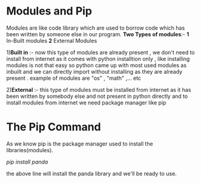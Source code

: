 # Modules and Pip
Modules are like code library which are used to borrow code which has been written by someone else in our program.
**Two Types of modules**:- **1** In-Built modules
                           **2** External Modules

1)**Built in** :- now this type of modules are already present , we don't need to install from internet as it comes with python installtion only , like installing modules is not that easy so python came up with most used modules as inbuilt and we can directly import without installing as they are already present . example of modules are "os" , "math" ,... etc

2)**External** :- this type of modules must be installed from internet as it has been written by somebody else and not present in python directly and to install modules from internet we need package manager like pip


# The Pip Command

As we know pip is the package manager used to install the libraries(modules).

*pip install panda*

the above line will install the panda library and we'll be ready to use.

